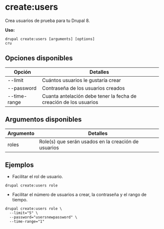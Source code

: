 # create:users
Crea usuarios de prueba para tu Drupal 8.

**Uso:**
```
drupal create:users [arguments] [options]
cru
```

## Opciones disponibles
Opción | Detalles
-------|-------------
--limit | Cuántos usuarios le gustaría crear
--password | Contraseña de los usuarios creados
--time-range | Cuanta antelación debe tener la fecha de creación de los usuarios

## Argumentos disponibles
Argumento | Detalles
---------|-------------
roles | Role(s) que serán usados en la creación de usuarios

## Ejemplos
* Facilitar el rol de usuario.
```
drupal create:users role
```
* Facilitar el número de usuarios a crear, la contraseña y el rango de tiempo.
```
drupal create:users role \
  --limit="5" \
  --password="usersnewpassword" \
  --time-range="1"
```
